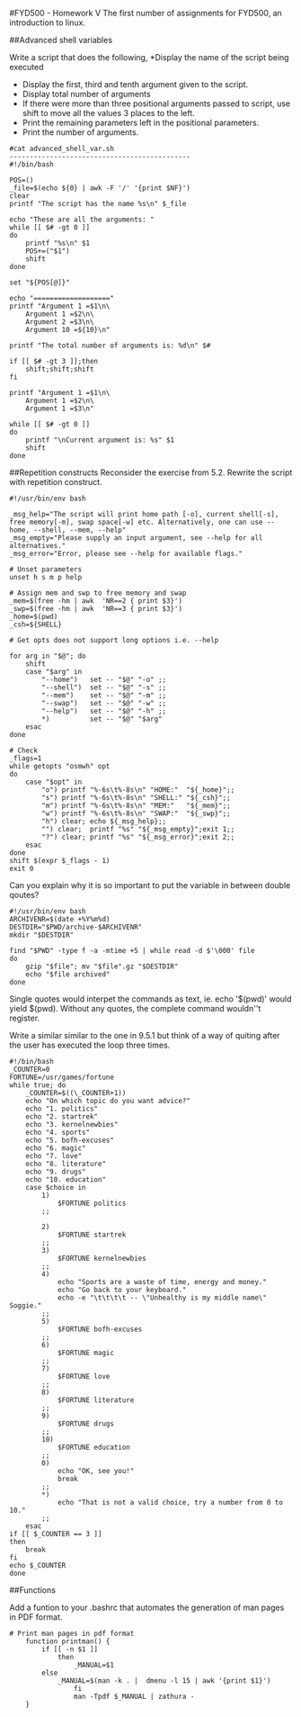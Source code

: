#FYD500 - Homework V
The first number of assignments for FYD500, an introduction to linux.

##Advanced shell variables

Write a script that does the following, 
*Display the name of the script being executed 
* Display the first, third and tenth argument given to the script. 
* Display total number of arguments 
* If there were more than three positional arguments passed to script, use shift to move all the values 3 places to the left. 
* Print the remaining parameters left in the positional parameters. 
* Print the number of arguments.

```
#cat advanced_shell_var.sh  
---------------------------------------------
#!/bin/bash

POS=()
_file=$(echo ${0} | awk -F '/' '{print $NF}')
clear
printf "The script has the name %s\n" $_file

echo "These are all the arguments: "
while [[ $# -gt 0 ]]
do
	printf "%s\n" $1
	POS+=("$1")
	shift
done

set "${POS[@]}"

echo "==================="
printf "Argument 1 =$1\n\
    Argument 1 =$2\n\
    Argument 2 =$3\n\
    Argument 10 =${10}\n"

printf "The total number of arguments is: %d\n" $#

if [[ $# -gt 3 ]];then
	shift;shift;shift
fi

printf "Argument 1 =$1\n\
    Argument 1 =$2\n\
    Argument 1 =$3\n"

while [[ $# -gt 0 ]]
do
    printf "\nCurrent argument is: %s" $1
    shift
done

```

##Repetition constructs
Reconsider the exercise from 5.2. Rewrite the script with repetition
construct.

```
#!/usr/bin/env bash
 
_msg_help="The script will print home path [-o], current shell[-s], free memory[-m], swap space[-w] etc. Alternatively, one can use --home, --shell, --mem, --help"
_msg_empty="Please supply an input argument, see --help for all alternatives."
_msg_error="Error, please see --help for available flags."

# Unset parameters
unset h s m p help

# Assign mem and swp to free memory and swap
_mem=$(free -hm | awk  'NR==2 { print $3}')
_swp=$(free -hm | awk  'NR==3 { print $3}')
_home=$(pwd)
_csh=${SHELL}

# Get opts does not support long options i.e. --help

for arg in "$@"; do
	shift
	case "$arg" in
		"--home")   set -- "$@" "-o" ;;
		"--shell")  set -- "$@" "-s" ;;
		"--mem")    set -- "$@" "-m" ;;
		"--swap")   set -- "$@" "-w" ;;
		"--help")   set -- "$@" "-h" ;;
		*)          set -- "$@" "$arg" 
	esac
done

# Check 
_flags=1
while getopts "osmwh" opt
do
	case "$opt" in
		"o") printf "%-6s\t%-8s\n" "HOME:"  "${_home}";;
		"s") printf "%-6s\t%-8s\n" "SHELL:" "${_csh}";;
		"m") printf "%-6s\t%-8s\n" "MEM:"   "${_mem}";;
		"w") printf "%-6s\t%-8s\n" "SWAP:"  "${_swp}";;
		"h") clear; echo ${_msg_help};;
		"") clear;  printf "%s" "${_msg_empty}";exit 1;;
		"?") clear; printf "%s" "${_msg_error}";exit 2;;
	esac
done 
shift $(expr $_flags - 1)
exit 0

```

Can you explain why it is so important to put the variable in between
double qoutes?


```
#!/usr/bin/env bash
ARCHIVENR=$(date +%Y%m%d)
DESTDIR="$PWD/archive-$ARCHIVENR"
mkdir "$DESTDIR"

find "$PWD" -type f -a -mtime +5 | while read -d $'\000' file
do
	gzip "$file"; mv "$file".gz "$DESTDIR"
	echo "$file archived"
done

```
Single quotes would interpet the commands as text, ie. echo '$(pwd)' would yield $(pwd). Without any quotes, the complete command wouldn''t register.

Write a similar similar to the one in 9.5.1 but think of a way of quiting after the user has executed the loop three times.

```
#!/bin/bash 
_COUNTER=0 
FORTUNE=/usr/games/fortune 
while true; do
	_COUNTER=$((\_COUNTER+1)) 
	echo "On which topic do you want advice?"
	echo "1. politics" 
	echo "2. startrek" 
	echo "3. kernelnewbies" 
	echo "4. sports" 
	echo "5. bofh-excuses" 
	echo "6. magic" 
	echo "7. love" 
	echo "8. literature" 
	echo "9. drugs" 
	echo "10. education" 
    case $choice in
		1)
			$FORTUNE politics
    	;;     

    	2)     
			$FORTUNE startrek     
    	;;     
    	3)     
			$FORTUNE kernelnewbies     
    	;;     
    	4)     
			echo "Sports are a waste of time, energy and money."     
			echo "Go back to your keyboard."     
			echo -e "\t\t\t\t -- \"Unhealthy is my middle name\" Soggie."     
    	;;     
    	5)     
			$FORTUNE bofh-excuses     
    	;;     
    	6)     
			$FORTUNE magic     
    	;;     
    	7)     
			$FORTUNE love     
    	;;     
    	8)     
			$FORTUNE literature     
    	;;     
    	9)     
			$FORTUNE drugs     
    	;;     
    	10)     
			$FORTUNE education     
    	;;     
    	0)     
			echo "OK, see you!"     
			break     
    	;;     
    	*)     
			echo "That is not a valid choice, try a number from 0 to 10."     
    	;;
    esac  
if [[ $_COUNTER == 3 ]]
then
	break
fi
echo $_COUNTER
done
```
##Functions

Add a funtion to your .bashrc that automates the generation of man pages
in PDF format.

```
# Print man pages in pdf format
    function printman() {
        if [[ -n $1 ]]
            then
                _MANUAL=$1
        else
            _MANUAL=$(man -k . |  dmenu -l 15 | awk '{print $1}')
                fi
                man -Tpdf $_MANUAL | zathura -
    }
```
